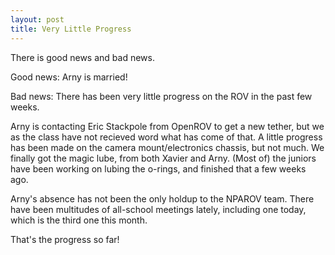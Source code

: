```yaml
---
layout: post
title: Very Little Progress
---
```


There is good news and bad news.

Good news: Arny is married!

Bad news: There has been very little progress on the ROV in the past few weeks.

Arny is contacting Eric Stackpole from OpenROV to get a new tether, but we as the class have not recieved word what has come of that. 
A little progress has been made on the camera mount/electronics chassis, but not much. 
We finally got the magic lube, from both Xavier and Arny. (Most of) the juniors have been working on lubing the o-rings, and finished that a few weeks ago.

Arny's absence has not been the only holdup to the NPAROV team. There have been multitudes of all-school meetings lately, including one today, which is the third one this month.

That's the progress so far!